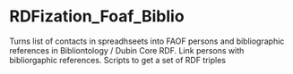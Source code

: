# RDFization_Foaf_Biblio
Turns list of contacts in spreadhseets into FAOF persons and bibliographic references in Bibliontology / Dubin Core RDF. Link persons with bibliorgaphic references.
Scripts to get a set of RDF triples
